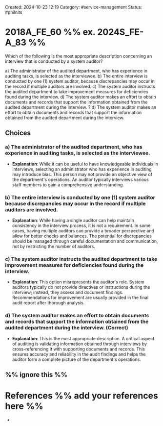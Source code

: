 Created: 2024-10-23 12:19
Category: #service-management 
Status: #philnits



# 2018A_FE_60 %% ex. 2024S_FE-A_83 %%

Which of the following is the most appropriate description concerning an interview that is conducted by a system auditor?

a) The administrator of the audited department, who has experience in auditing tasks, is 
selected as the interviewee. 
b) The entire interview is conducted by one (1) system auditor, because discrepancies may 
occur in the record if multiple auditors are involved. 
c) The system auditor instructs the audited department to take improvement measures for 
deficiencies found during the interview. 
d) The system auditor makes an effort to obtain documents and records that support the 
information obtained from the audited department during the interview. 
? 
d) The system auditor makes an effort to obtain documents and records that support the 
information obtained from the audited department during the interview. 

## Choices 

### a) The administrator of the audited department, who has experience in auditing tasks, is selected as the interviewee.

- **Explanation**: While it can be useful to have knowledgeable individuals in interviews, selecting an administrator who has experience in auditing may introduce bias. This person may not provide an objective view of the department's operations. An auditor typically interviews various staff members to gain a comprehensive understanding.

### b) The entire interview is conducted by one (1) system auditor because discrepancies may occur in the record if multiple auditors are involved.

- **Explanation**: While having a single auditor can help maintain consistency in the interview process, it is not a requirement. In some cases, having multiple auditors can provide a broader perspective and allow for better checks and balances. The potential for discrepancies should be managed through careful documentation and communication, not by restricting the number of auditors.

### c) The system auditor instructs the audited department to take improvement measures for deficiencies found during the interview.

- **Explanation**: This option misrepresents the auditor's role. System auditors typically do not provide directives or instructions during the interview; instead, they assess and document findings. Recommendations for improvement are usually provided in the final audit report after thorough analysis.

### d) The system auditor makes an effort to obtain documents and records that support the information obtained from the audited department during the interview. (Correct)

- **Explanation**: This is the most appropriate description. A critical aspect of auditing is validating information obtained through interviews by cross-referencing it with supporting documents and records. This ensures accuracy and reliability in the audit findings and helps the auditor form a complete picture of the department's operations.



%% ignore this %%
---









# References %% add your references here %%
- 